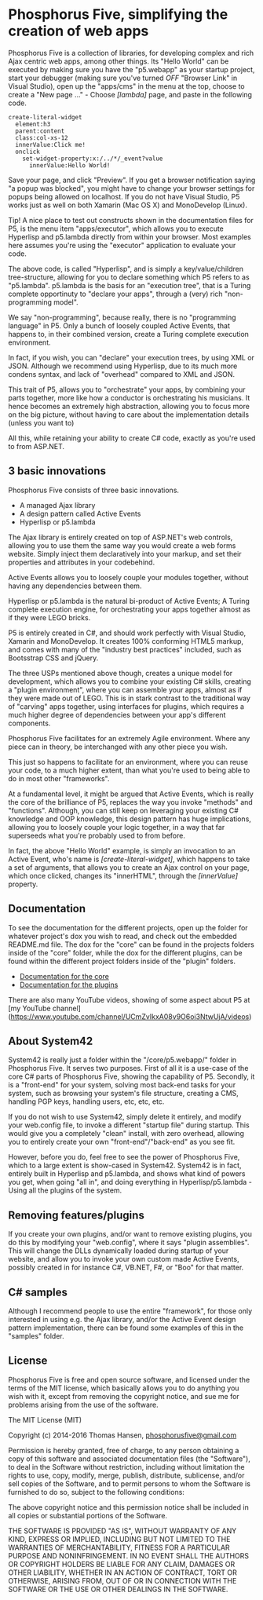 Phosphorus Five, simplifying the creation of web apps
===============

Phosphorus Five is a collection of libraries, for developing complex and rich Ajax centric web apps, among other things.
Its "Hello World" can be executed by making sure you have the "p5.webapp" as your startup project, start your debugger 
(making sure you've turned _OFF_ "Browser Link" in Visual Studio), open up the "apps/cms" in the menu at the top, choose 
to create a "New page ..." - Choose *[lambda]* page, and paste in the following code.

```
create-literal-widget
  element:h3
  parent:content
  class:col-xs-12
  innerValue:Click me!
  onclick
    set-widget-property:x:/../*/_event?value
      innerValue:Hello World!
```

Save your page, and click "Preview". If you get a browser notification saying "a popup was blocked", you might
have to change your browser settings for popups being allowed on localhost. If you do not have Visual Studio, P5
works just as well on both Xamarin (Mac OS X) and MonoDevelop (Linux).

Tip!
A nice place to test out constructs shown in the documentation files for P5, is the menu item "apps/executor",
which allows you to execute Hyperlisp and p5.lambda directly from within your browser. Most examples here
assumes you're using the "executor" application to evaluate your code.

The above code, is called "Hyperlisp", and is simply a key/value/children tree-structure, allowing for you
to declare something which P5 refers to as "p5.lambda". p5.lambda is the basis for an "execution tree", that is
a Turing complete opportinuty to "declare your apps", through a (very) rich "non-programming model".

We say "non-programming", because really, there is no "programming language" in P5. Only a bunch of loosely
coupled Active Events, that happens to, in their combined version, create a Turing complete execution
environment.

In fact, if you wish, you can "declare" your execution trees, by using XML or JSON. Although we recommend
using Hyperlisp, due to its much more condens syntax, and lack of "overhead" compared to XML and JSON.

This trait of P5, allows you to "orchestrate" your apps, by combining your parts together, more like how a conductor 
is orchestrating his musicians. It hence becomes an extremely high abstraction, allowing you to focus more on the 
big picture, without having to care about the implementation details (unless you want to)

All this, while retaining your ability to create C# code, exactly as you're used to from ASP.NET.

## 3 basic innovations

Phosphorus Five consists of three basic innovations.

* A managed Ajax library
* A design pattern called Active Events
* Hyperlisp or p5.lambda

The Ajax library is entirely created on top of ASP.NET's web controls, allowing you to use them the same way you would create a web forms website.
Simply inject them declaratively into your markup, and set their properties and attributes in your codebehind.

Active Events allows you to loosely couple your modules together, without having any dependencies between them.

Hyperlisp or p5.lambda is the natural bi-product of Active Events; A Turing complete execution engine, for orchestrating your apps together almost
as if they were LEGO bricks.

P5 is entirely created in C#, and should work perfectly with Visual Studio, Xamarin and MonoDevelop.
It creates 100% conforming HTML5 markup, and comes with many of the "industry best practices" included, such as Bootsstrap CSS and jQuery.

The three USPs mentioned above though, creates a unique model for development, which allows you to combine your existing C# skills,
creating a "plugin environment", where you can assemble your apps, almost as if they were made out of LEGO. This is in stark
contrast to the traditional way of "carving" apps together, using interfaces for plugins, which requires a much higher degree of
dependencies between your app's different components.

Phosphorus Five facilitates for an extremely Agile environment. Where any piece can in theory, be interchanged with any other piece you wish.

This just so happens to facilitate for an environment, where you can reuse your code, to a much higher extent, than what you're used
to being able to do in most other "frameworks".

At a fundamental level, it might be argued that Active Events, which is really the core of the brilliance of P5, replaces the way
you invoke "methods" and "functions". Although, you can still keep on leveraging your existing C# knowledge and OOP knowledge, this
design pattern has huge implications, allowing you to loosely couple your logic together, in a way that far superseeds what you're 
probably used to from before.

In fact, the above "Hello World" example, is simply an invocation to an Active Event, who's name is *[create-literal-widget]*, which
happens to take a set of arguments, that allows you to create an Ajax control on your page, which once clicked, changes its "innerHTML",
through the *[innerValue]* property.

## Documentation

To see the documentation for the different projects, open up the folder for whatever project's dox you wish to read, and check out the embedded README.md
file. The dox for the "core" can be found in the projects folders inside of the "core" folder, while the dox for the different plugins, can be found
within the different project folders inside of the "plugin" folders.

* [Documentation for the core](/core/)
* [Documentation for the plugins](/plugins/)

There are also many YouTube videos, showing of some aspect about P5 at [my YouTube channel] (https://www.youtube.com/channel/UCmZvIkxA08v9O6oi3NtwUjA/videos)

## About System42

System42 is really just a folder within the "/core/p5.webapp/" folder in Phosphorus Five. It serves two purposes. First of all it is a use-case
of the core C# parts of Phosphorus Five, showing the capability of P5. Secondly, it is a "front-end" for your system, solving most back-end tasks
for your system, such as browsing your system's file structure, creating a CMS, handling PGP keys, handling users, etc, etc, etc.

If you do not wish to use System42, simply delete it entirely, and modify your web.config file, to invoke a different "startup file" during
startup. This would give you a completely "clean" install, with zero overhead, allowing you to entirely create your own "front-end"/"back-end"
as you see fit.

However, before you do, feel free to see the power of Phosphorus Five, which to a large extent is show-cased in System42. System42 is in fact, entirely
built in Hyperlisp and p5.lambda, and shows what kind of powers you get, when going "all in", and doing everything in Hyperlisp/p5.lambda - Using
all the plugins of the system.

## Removing features/plugins

If you create your own plugins, and/or want to remove existing plugins, you do this by modifying your "web.config", where it says "plugin assemblies".
This will change the DLLs dynamically loaded during startup of your website, and allow you to invoke your own custom made Active Events, possibly 
created in for instance C#, VB.NET, F#, or "Boo" for that matter.

## C# samples

Although I recommend people to use the entire "framework", for those only interested in using e.g. the Ajax library, and/or the Active Event design
pattern implementation, there can be found some examples of this in the "samples" folder.

## License

Phosphorus Five is free and open source software, and licensed under the terms
of the MIT license, which basically allows you to do anything you wish with it, 
except from removing the copyright notice, and sue me for problems arising from
the use of the software.

The MIT License (MIT)

Copyright (c) 2014-2016 Thomas Hansen, phosphorusfive@gmail.com

Permission is hereby granted, free of charge, to any person obtaining a copy
of this software and associated documentation files (the "Software"), to deal
in the Software without restriction, including without limitation the rights
to use, copy, modify, merge, publish, distribute, sublicense, and/or sell
copies of the Software, and to permit persons to whom the Software is
furnished to do so, subject to the following conditions:

The above copyright notice and this permission notice shall be included in all
copies or substantial portions of the Software.

THE SOFTWARE IS PROVIDED "AS IS", WITHOUT WARRANTY OF ANY KIND, EXPRESS OR
IMPLIED, INCLUDING BUT NOT LIMITED TO THE WARRANTIES OF MERCHANTABILITY,
FITNESS FOR A PARTICULAR PURPOSE AND NONINFRINGEMENT. IN NO EVENT SHALL THE
AUTHORS OR COPYRIGHT HOLDERS BE LIABLE FOR ANY CLAIM, DAMAGES OR OTHER
LIABILITY, WHETHER IN AN ACTION OF CONTRACT, TORT OR OTHERWISE, ARISING FROM,
OUT OF OR IN CONNECTION WITH THE SOFTWARE OR THE USE OR OTHER DEALINGS IN THE
SOFTWARE.
